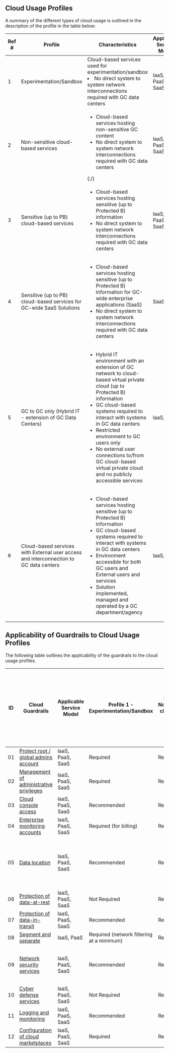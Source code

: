 ## Cloud Usage Profiles

A summary of the different types of cloud usage is outlined in the description of the profile in the table below:

| Ref # | Profile | Characteristics | Applicable Service Model | Connection Type |
|- |- |- |- |- |
| 1 | Experimentation/Sandbox | Cloud-based services used for experimentation/sandbox</li><li>No direct system to system network interconnections required with GC data centers </li></ul> | IaaS, PaaS, SaaS | Type 1 - EIS/IIS |
| 2 | Non-sensitive cloud-based services | <ul><li>Cloud-based services hosting non-sensitive GC content</li><li>No direct system to system network interconnections required with GC data centers </li></ul>{:/}| IaaS, PaaS, SaaS | Type 1 - EIS/IIS |
| 3 | Sensitive (up to PB) cloud-based services | <ul><li>Cloud-based services hosting sensitive (up to Protected B) information</li><li>No direct system to system network interconnections required with GC data centers</i></ul> | IaaS, PaaS, SaaS | Type 1 - EIS/IIS |
| 4 | Sensitive (up to PB) cloud-based services for GC-wide SaaS Solutions | <ul><li>Cloud-based services hosting sensitive (up to Protected B) information for GC-wide enterprise applications (SaaS)</li><li>No direct system to system network interconnections required with GC data centers </li></ul> | SaaS | Type 2 - IXP |
| 5 | GC to GC only (Hybrid IT - extension of GC Data Centers) | <ul><li>Hybrid IT environment with an extension of GC network to cloud-based virtual private cloud (up to Protected B) information</li><li>GC cloud-based systems required to interact with systems in GC data centers</li><li>Restricted environment to GC users only</li><li>No external user connections to/from GC cloud-based virtual private cloud and no publicly accessible services</li></ul> | IaaS, PaaS | Type 3 - CXP |
| 6 | Cloud-based services with External user access and interconnection to GC data centers | <ul><li>Cloud-based services hosting sensitive (up to Protected B) information</li><li>GC cloud-based systems required to interact with systems in GC data centers</li><li>Environment accessible for both GC users and External users and services</li><li>Solution implemented, managed and operated by a GC department/agency</li></ul> | IaaS, PaaS | Type 3 - CXP |

## Applicability of Guardrails to Cloud Usage Profiles

The following table outlines the applicability of the guardrails to the cloud usage profiles.

| ID     | Cloud Guardrails     | Applicable Service Model    | Profile 1 - Experimentation/Sandbox     | Profile 2 - Non-sensitive cloud-based services     | Profile 3 - Sensitive (up to PB) cloud-based services     | Profile 4-Sensitive (up to PB) cloud-based services for GC-wide SaaS solutions     | Profile 5 - GC to GC only (Hybrid IT- Extension of GC Data Centers)     | Profile 6 - Cloud-based Service Accessible to External users (Connections to GC Data centers required)     |
|-    |-    |-    |-    |-    |-    |-    |-    |-    |
| 01 | [Protect root / global admins account](01_Protect-Root-Account.md) | IaaS, PaaS, SaaS | Required | Required | Required | Required | Required | Required |
| 02 | [Management of administrative privileges](02_Management-Admin-Privileges.md) | IaaS, PaaS, SaaS | Required | Required | Required | Required | Required | Required |
| 03 | [Cloud console access](03_Cloud-Console-Access.md) | IaaS, PaaS, SaaS | Recommended     | Required     | Required     | Required | Required | Required |
| 04 | [Enterprise monitoring accounts](04_Enterprise-Monitoring-Accounts.md) | IaaS, PaaS, SaaS | Required (for billing)     | Required     | Required | Required | Required | Required |
| 05 | [Data location](05_Data-Location.md) | IaaS, PaaS, SaaS | Recommended | Recommended | Required (in Canada for GC storage of PB and above) | Required (in Canada for GC storage of PB and above) | Required (in Canada for GC storage of PB and above) | Required (in Canada for GC storage of PB and above) |
| 06 | [Protection of data-at-rest](06_Protect-Data-at-Rest.md) | IaaS, PaaS, SaaS | Not Required | Recommended | Required | Required | Required | Required |
| 07 | [Protection of data-in-transit](07_Protect-Data-in-Transit.md) | IaaS, PaaS, SaaS | Recommended | Required | Required | Required | Required | Required |
| 08 | [Segment and separate](08_Segmentation.md) | IaaS, PaaS | Required (network filtering at a minimum) | Required | Required | Required | Required | Required |
| 09 | [Network security services](09_Network-Security-Services.md) | IaaS, PaaS, SaaS | Recommended | Required | Required | Required (Restrict to GC only) | Required (Deny External Access policy - GC only) | Required |
| 10 | [Cyber defense services](10_Cyber-Defense-Services.md) | IaaS, PaaS, SaaS | Not Required | Required | Required | Required | Required | Required |
| 11 | [Logging and monitoring](11_Logging-and-Monitoring.md) | IaaS, PaaS, SaaS | Recommended | Required | Required | Required | Required | Required |
| 12 | [Configuration of cloud marketplaces](12_Cloud-Marketplace-Config.md) | IaaS, PaaS, SaaS | Required | Required | Required | Required | Required | Required |
